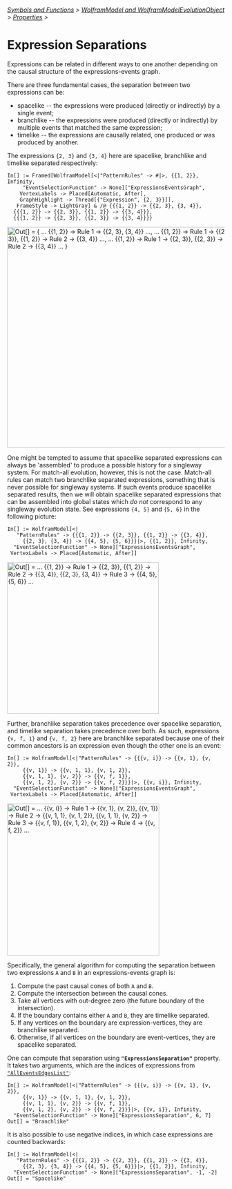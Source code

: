 ###### [Symbols and Functions](/README.md#symbols-and-functions) > [WolframModel and WolframModelEvolutionObject](../WolframModelAndWolframModelEvolutionObject.md) > [Properties](../WolframModelAndWolframModelEvolutionObject.md#properties) >

# Expression Separations

Expressions can be related in different ways to one another depending on the causal structure of the expressions-events
graph.

There are three fundamental cases, the separation between two expressions can be:

* spacelike -- the expressions were produced (directly or indirectly) by a single event;
* branchlike -- the expressions were produced (directly or indirectly) by multiple events that matched the same
  expression;
* timelike -- the expressions are causally related, one produced or was produced by another.

The expressions `{2, 3}` and `{3, 4}` here are spacelike, branchlike and timelike separated respectively:

```wl
In[] := Framed[WolframModel[<|"PatternRules" -> #|>, {{1, 2}}, Infinity,
     "EventSelectionFunction" -> None]["ExpressionsEventsGraph",
    VertexLabels -> Placed[Automatic, After],
    GraphHighlight -> Thread[{"Expression", {2, 3}}]],
   FrameStyle -> LightGray] & /@ {{{1, 2}} -> {{2, 3}, {3, 4}},
  {{{1, 2}} -> {{2, 3}}, {{1, 2}} -> {{3, 4}}},
  {{{1, 2}} -> {{2, 3}}, {{2, 3}} -> {{3, 4}}}}
```

<img src="/Documentation/Images/SeparationComparison.png"
     width="512"
     alt="Out[] = {
       ... {{1, 2}} -> Rule 1 -> {{2, 3}, {3, 4}} ...,
       ... {{1, 2}} -> Rule 1 -> {{2, 3}}, {{1, 2}} -> Rule 2 -> {{3, 4}} ...,
       ... {{1, 2}} -> Rule 1 -> {{2, 3}}, {{2, 3}} -> Rule 2 -> {{3, 4}} ...
     }">

One might be tempted to assume that spacelike separated expressions can always be 'assembled' to produce a possible
history for a singleway system. For match-all evolution, however, this is not the case. Match-all rules can match two
branchlike separated expressions, something that is never possible for singleway systems. If such events produce
spacelike separated results, then we will obtain spacelike separated expressions that can be assembled into global
states which *do not* correspond to any singleway evolution state. See expressions `{4, 5}` and `{5, 6}` in the
following picture:

```wl
In[] := WolframModel[<|
   "PatternRules" -> {{{1, 2}} -> {{2, 3}}, {{1, 2}} -> {{3, 4}},
     {{2, 3}, {3, 4}} -> {{4, 5}, {5, 6}}}|>, {{1, 2}}, Infinity,
  "EventSelectionFunction" -> None]["ExpressionsEventsGraph",
 VertexLabels -> Placed[Automatic, After]]
```

<img src="/Documentation/Images/MatchAllQuantumSpacelikeMatching.png"
     width="351"
     alt="Out[] = ...
       {{1, 2}} -> Rule 1 -> {{2, 3}},
       {{1, 2}} -> Rule 2 -> {{3, 4}},
       {{2, 3}, {3, 4}} -> Rule 3 -> {{4, 5}, {5, 6}}
     ...">

Further, branchlike separation takes precedence over spacelike separation, and timelike separation takes precedence over
both. As such, expressions `{v, f, 1}` and `{v, f, 2}` here are branchlike separated because one of their common
ancestors is an expression even though the other one is an event:

```wl
In[] := WolframModel[<|"PatternRules" -> {{{v, i}} -> {{v, 1}, {v, 2}},
     {{v, 1}} -> {{v, 1, 1}, {v, 1, 2}},
     {{v, 1, 1}, {v, 2}} -> {{v, f, 1}},
     {{v, 1, 2}, {v, 2}} -> {{v, f, 2}}}|>, {{v, i}}, Infinity,
  "EventSelectionFunction" -> None]["ExpressionsEventsGraph",
 VertexLabels -> Placed[Automatic, After]]
```

<img src="/Documentation/Images/MatchAllSpacelikeBranchlikeMixed.png"
     width="352"
     alt="Out[] = ...
       {{v, i}} -> Rule 1 -> {{v, 1}, {v, 2}},
       {{v, 1}} -> Rule 2 -> {{v, 1, 1}, {v, 1, 2}},
       {{v, 1, 1}, {v, 2}} -> Rule 3 -> {{v, f, 1}},
       {{v, 1, 2}, {v, 2}} -> Rule 4 -> {{v, f, 2}}
     ...">

Specifically, the general algorithm for computing the separation between two expressions `A` and `B` in an
expressions-events graph is:

1. Compute the past causal cones of both `A` and `B`.
2. Compute the intersection between the causal cones.
3. Take all vertices with out-degree zero (the future boundary of the intersection).
4. If the boundary contains either `A` and `B`, they are timelike separated.
5. If any vertices on the boundary are expression-vertices, they are branchlike separated.
6. Otherwise, if all vertices on the boundary are event-vertices, they are spacelike separated.

One can compute that separation using **`"ExpressionsSeparation"`** property. It takes two arguments, which are the
indices of expressions from [`"AllEventsEdgesList"`](AllEdgesThroughoutEvolution.md):

```wl
In[] := WolframModel[<|"PatternRules" -> {{{v, i}} -> {{v, 1}, {v, 2}},
     {{v, 1}} -> {{v, 1, 1}, {v, 1, 2}},
     {{v, 1, 1}, {v, 2}} -> {{v, f, 1}},
     {{v, 1, 2}, {v, 2}} -> {{v, f, 2}}}|>, {{v, i}}, Infinity,
  "EventSelectionFunction" -> None]["ExpressionsSeparation", 6, 7]
Out[] = "Branchlike"
```

It is also possible to use negative indices, in which case expressions are counted backwards:

```wl
In[] := WolframModel[<|
   "PatternRules" -> {{{1, 2}} -> {{2, 3}}, {{1, 2}} -> {{3, 4}},
     {{2, 3}, {3, 4}} -> {{4, 5}, {5, 6}}}|>, {{1, 2}}, Infinity,
  "EventSelectionFunction" -> None]["ExpressionsSeparation", -1, -2]
Out[] = "Spacelike"
```
